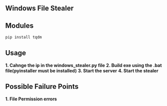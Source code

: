 ## Windows File Stealer

## Modules
```bash
pip install tqdm
```

## Usage
**1. Cahnge the ip in the windows_stealer.py file**
**2. Build exe using the .bat file(pyinstaller must be installed)**
**3. Start the server**
**4. Start the stealer**

## Possible Failure Points
**1. File Permission errors**
